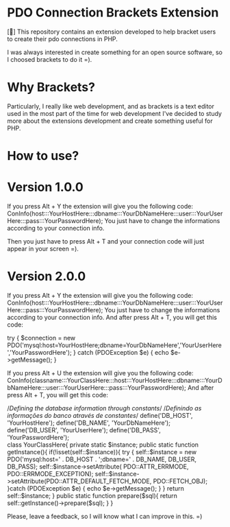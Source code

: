 # PDO Connection Brackets Extension
[🐘] This repository contains an extension developed to help bracket users to create their pdo connections in PHP.


I was always interested in create something for an open source software, so I choosed brackets to do it =).

# Why Brackets?
Particularly, I really like web development, and as brackets is a text editor used in the most part of the time for web development
I've decided to study more about the extensions development and create something useful for PHP.

# How to use?

# Version 1.0.0

If you press Alt + Y the extension will give you the following code: ConInfo(host:::YourHostHere:::dbname:::YourDbNameHere:::user:::YourUserHere:::pass:::YourPasswordHere);
You just have to change the informations according to your connection info.

Then you just have to press Alt + T and your connection code will just appear in your screen =).

# Version 2.0.0

If you press Alt + Y the extension will give you the following code: ConInfo(host:::YourHostHere:::dbname:::YourDbNameHere:::user:::YourUserHere:::pass:::YourPasswordHere);
You just have to change the informations according to your connection info.
And after press Alt + T, you will get this code: 

try { 
	$connection = new PDO('mysql:host=YourHostHere;dbname=YourDbNameHere','YourUserHere','YourPasswordHere'); 
} 
catch (PDOException $e) { 
	echo $e->getMessage(); 
} 


If you press Alt + U the extension will give you the following code: 
ConInfo(classname:::YourClassHere:::host:::YourHostHere:::dbname:::YourDbNameHere:::user:::YourUserHere:::pass:::YourPasswordHere);
And after press Alt + T, you will get this code: 


 /*Defining the database information through constants*/ 
 /*Definindo as informações do banco através de constantes*/ 
 define('DB_HOST', 'YourHostHere');
 define('DB_NAME', 'YourDbNameHere'); 
 define('DB_USER', 'YourUserHere');
 define('DB_PASS', 'YourPasswordHere');  
 class YourClassHere{
	 private static $instance; 
			 public static function getInstance(){ 
		 if(!isset(self::$instance)){ 
			 try {
     self::$instance = new PDO('mysql:host=' . DB_HOST . ';dbname=' . DB_NAME, DB_USER, DB_PASS); 
					 self::$instance->setAttribute( PDO::ATTR_ERRMODE, PDO::ERRMODE_EXCEPTION); 
					 self::$instance->setAttribute(PDO::ATTR_DEFAULT_FETCH_MODE, PDO::FETCH_OBJ);
			}catch (PDOException $e) {
				 echo $e->getMessage();
			}
		}
		 return self::$instance; 
	}
	 public static function prepare($sql){ 
		 return self::getInstance()->prepare($sql); 
	 } 
 }


Please, leave a feedback, so I will know what I can improve in this. =)
